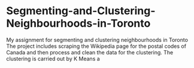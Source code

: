# Segmenting-and-Clustering-Neighbourhoods-in-Toronto
My assignment for segmenting and clustering neighbourhoods in Toronto
The project includes scraping the Wikipedia page for the postal codes of Canada and then process and clean the data for the clustering. The clustering is carried out by K Means a
